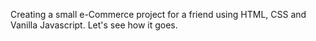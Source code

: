 Creating a small e-Commerce project for a friend using HTML, CSS and Vanilla Javascript. Let's see how it goes.
